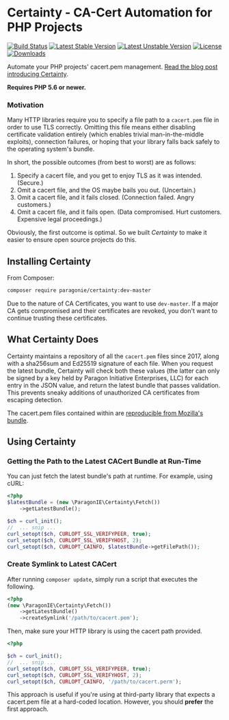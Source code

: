 # Certainty - CA-Cert Automation for PHP Projects

[![Build Status](https://travis-ci.org/paragonie/certainty.svg?branch=master)](https://travis-ci.org/paragonie/certainty)
[![Latest Stable Version](https://poser.pugx.org/paragonie/certainty/v/stable)](https://packagist.org/packages/paragonie/certainty)
[![Latest Unstable Version](https://poser.pugx.org/paragonie/certainty/v/unstable)](https://packagist.org/packages/paragonie/certainty)
[![License](https://poser.pugx.org/paragonie/certainty/license)](https://packagist.org/packages/paragonie/certainty)
[![Downloads](https://img.shields.io/packagist/dt/paragonie/certainty.svg)](https://packagist.org/packages/paragonie/certainty)

Automate your PHP projects' cacert.pem management.
[Read the blog post introducing Certainty](https://paragonie.com/blog/2017/10/certainty-automated-cacert-pem-management-for-php-software).

**Requires PHP 5.6 or newer.**

### Motivation

Many HTTP libraries require you to specify a file path to a `cacert.pem` file in order to use TLS correctly.
Omitting this file means either disabling certificate validation entirely (which enables trivial man-in-the-middle
exploits), connection failures, or hoping that your library falls back safely to the operating system's bundle.

In short, the possible outcomes (from best to worst) are as follows:

1. Specify a cacert file, and you get to enjoy TLS as it was intended. (Secure.)
2. Omit a cacert file, and the OS maybe bails you out. (Uncertain.)
3. Omit a cacert file, and it fails closed. (Connection failed. Angry customers.)
4. Omit a cacert file, and it fails open. (Data compromised. Hurt customers. Expensive legal proceedings.)

Obviously, the first outcome is optimal. So we built *Certainty* to make it easier to ensure open
source projects do this.

## Installing Certainty

From Composer:

```bash
composer require paragonie/certainty:dev-master
```

Due to the nature of CA Certificates, you want to use `dev-master`. If a major CA gets compromised and
their certificates are revoked, you don't want to continue trusting these certificates.

## What Certainty Does

Certainty maintains a repository of all the `cacert.pem` files since 2017, along with a sha256sum and
Ed25519 signature of each file. When you request the latest bundle, Certainty will check both these
values (the latter can only be signed by a key held by Paragon Initiative Enterprises, LLC) for each
entry in the JSON value, and return the latest bundle that passes validation. This prevents sneaky
additions of unauthorized CA certificates from escaping detection.

The cacert.pem files contained within are [reproducible from Mozilla's bundle](https://curl.haxx.se/docs/mk-ca-bundle.html).

## Using Certainty

### Getting the Path to the Latest CACert Bundle at Run-Time

You can just fetch the latest bundle's path at runtime. For example, using cURL:

```php
<?php
$latestBundle = (new \ParagonIE\Certainty\Fetch())
    ->getLatestBundle();

$ch = curl_init();
//  ... snip ...
curl_setopt($ch, CURLOPT_SSL_VERIFYPEER, true);
curl_setopt($ch, CURLOPT_SSL_VERIFYHOST, 2);
curl_setopt($ch, CURLOPT_CAINFO, $latestBundle->getFilePath());
``` 

### Create Symlink to Latest CACert

After running `composer update`, simply run a script that executes the following.

```php
<?php
(new \ParagonIE\Certainty\Fetch())
    ->getLatestBundle()
    ->createSymlink('/path/to/cacert.pem');
```

Then, make sure your HTTP library is using the cacert path provided.

```php
<?php

$ch = curl_init();
//  ... snip ...
curl_setopt($ch, CURLOPT_SSL_VERIFYPEER, true);
curl_setopt($ch, CURLOPT_SSL_VERIFYHOST, 2);
curl_setopt($ch, CURLOPT_CAINFO, '/path/to/cacert.perm');
``` 

This approach is useful if you're using at third-party library that expects a cacert.pem file at
a hard-coded location. However, you should **prefer** the first approach. 
